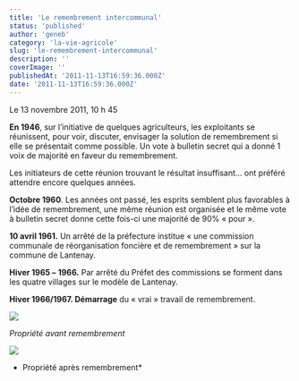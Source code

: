 ```yaml
---
title: 'Le remembrement intercommunal'
status: 'published'
author: 'geneb'
category: 'la-vie-agricole'
slug: 'le-remembrement-intercommunal'
description: ''
coverImage: ''
publishedAt: '2011-11-13T16:59:36.000Z'
date: '2011-11-13T16:59:36.000Z'
---
```


Le 13 novembre 2011, 10 h 45

**En 1946**, sur l’initiative de quelques agriculteurs, les exploitants se réunissent, pour voir, discuter, envisager la solution de remembrement si elle se présentait comme possible. Un vote à bulletin secret qui a donné 1 voix de majorité en faveur du remembrement.

Les initiateurs de cette réunion trouvant le résultat insuffisant… ont préféré attendre encore quelques années.

**Octobre 1960**. Les années ont passé, les esprits semblent plus favorables à l’idée de remembrement, une même réunion est organisée et le même vote à bulletin secret donne cette fois-ci une majorité de 90% « pour ».

**10 avril 1961.** Un arrêté de la préfecture institue « une commission communale de réorganisation foncière et de remembrement » sur la commune de Lantenay.

**Hiver 1965 –** **1966.** Par arrêté du Préfet des commissions se forment dans les quatre villages sur le modèle de Lantenay.

**Hiver 1966/1967. Démarrage** du « vrai » travail de remembrement.

![](/img/beguelins/Windows-Live-Writer/LE-REMEMBREMENT_13F6F/clip_image002_2.jpg)

*Propriété avant remembrement*

![](/img/beguelins/Windows-Live-Writer/LE-REMEMBREMENT_13F6F/clip_image004_2.jpg)

* Propriété après remembrement*
